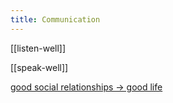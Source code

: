 ```yaml
---
title: Communication 
---
```



[[listen-well]]

[[speak-well]]

[good social relationships -> good life ](https://youtu.be/8KkKuTCFvzI?list=FLwnL1ngkxfNFBPIXpHm2A2A…)
   